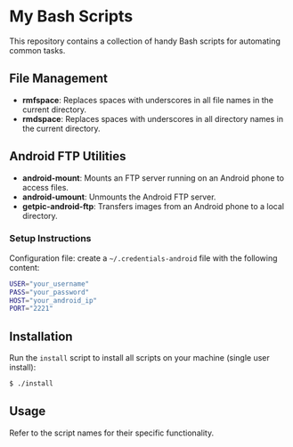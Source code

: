 # My Bash Scripts

This repository contains a collection of handy Bash scripts for automating common tasks.

## File Management
- **rmfspace**: Replaces spaces with underscores in all file names in the current directory.
- **rmdspace**: Replaces spaces with underscores in all directory names in the current directory.

## Android FTP Utilities
- **android-mount**: Mounts an FTP server running on an Android phone to access files.
- **android-umount**: Unmounts the Android FTP server.
- **getpic-android-ftp**: Transfers images from an Android phone to a local directory.

### Setup Instructions

Configuration file: create a `~/.credentials-android` file with the following content:

```bash
USER="your_username"
PASS="your_password"
HOST="your_android_ip"
PORT="2221"
```

## Installation

Run the `install` script to install all scripts on your machine (single user install):

```bash
$ ./install
```

## Usage

Refer to the script names for their specific functionality.

